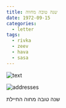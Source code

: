 ```yaml
---
title: שנה טובה מחווה
date: 1972-09-15
categories:
  - letter
tags:
  - rivka
  - zeev
  - hava
  - sasa
---
```


![text](/pupko-papers/assets/images/1972-09-15-happy-new-year-hava-1.jpg)

![addresses](/pupko-papers/assets/images/1972-09-15-happy-new-year-hava-2.jpg)

שנה טובה מחוה החיילת

